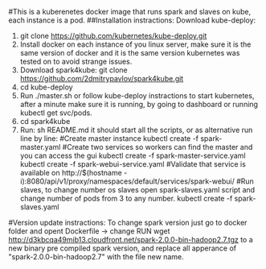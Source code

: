 #This is a kuberenetes docker image that runs spark and slaves on kube, each instance is a pod.
##Installation instractions:
Download kube-deploy: 
1. git clone https://github.com/kubernetes/kube-deploy.git
2. Install docker on each instance of you linux server, make sure it is the same version of docker and it is the same version kubernetes was tested on to avoid strange issues.
3. Download spark4kube: git clone https://github.com/2dmitrypavlov/spark4kube.git
4. cd kube-deploy
5. Run ./master.sh or follow kube-deploy instractions to start kubernetes, after a minute make sure it is running, by going to dashboard or running kubectl get svc/pods.
6. cd spark4kube 
7. Run: sh README.md it should start all the scripts, or as alternative run line by line:
#Create master instance
kubectl create -f spark-master.yaml 
#Create two services so workers can find the master and you can access the gui
kubectl create -f spark-master-service.yaml
kubectl create -f spark-webui-service.yaml
#Validate that service is available on 
http://$(hostname -i):8080/api/v1/proxy/namespaces/default/services/spark-webui/
#Run slaves, to change number os slaves open spark-slaves.yaml script and change number of pods from 3 to any number.
kubectl create -f spark-slaves.yaml 





#Version update instractions:
To change spark version just go to docker folder and opent Dockerfile -> change 
RUN wget http://d3kbcqa49mib13.cloudfront.net/spark-2.0.0-bin-hadoop2.7.tgz to a new binary pre compiled spark version, and replace all apperance of "spark-2.0.0-bin-hadoop2.7" with the file new name.



